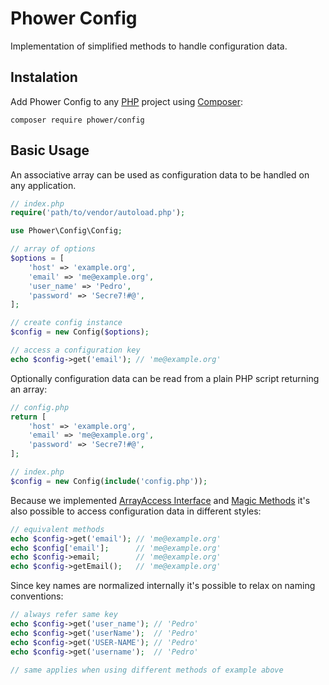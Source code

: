 Phower Config
=============

Implementation of simplified methods to handle configuration data.

Instalation
-----------

Add Phower Config to any [PHP](http://php.net/) project using 
[Composer](https://getcomposer.org/):

    composer require phower/config

Basic Usage
-----------

An associative array can be used as configuration data to be handled on
any application.

```php
// index.php
require('path/to/vendor/autoload.php');

use Phower\Config\Config;

// array of options
$options = [
    'host' => 'example.org',
    'email' => 'me@example.org',
    'user_name' => 'Pedro',
    'password' => 'Secre7!#@',
];

// create config instance
$config = new Config($options);

// access a configuration key
echo $config->get('email'); // 'me@example.org'
```

Optionally configuration data can be read from a plain PHP script
returning an array:

```php
// config.php
return [
    'host' => 'example.org',
    'email' => 'me@example.org',
    'password' => 'Secre7!#@',
];

// index.php
$config = new Config(include('config.php'));
```

Because we implemented [ArrayAccess Interface](http://php.net/manual/en/class.arrayaccess.php) 
and [Magic Methods](http://php.net/manual/en/language.oop5.magic.php) it's also possible 
to access configuration data in different styles:

```php
// equivalent methods
echo $config->get('email'); // 'me@example.org'
echo $config['email'];      // 'me@example.org'
echo $config->email;        // 'me@example.org'
echo $config->getEmail();   // 'me@example.org'
```

Since key names are normalized internally it's possible to relax on naming
conventions:

```php
// always refer same key
echo $config->get('user_name'); // 'Pedro'
echo $config->get('userName');  // 'Pedro'
echo $config->get('USER-NAME'); // 'Pedro'
echo $config->get('username');  // 'Pedro'

// same applies when using different methods of example above
```
